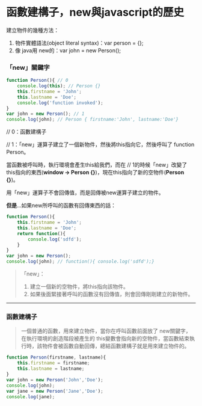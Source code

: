 # 函數建構子，new與javascript的歷史

建立物件的幾種方法：

1. 物件實體語法(object literal syntax)：var person = {};
2. 像 java用 new的：var john = new Person();

### 「new」關鍵字

```javascript
function Person(){ // 0    
    console.log(this); // Person {}
    this.firstname = 'John';
    this.lastname = 'Doe';
    console.log('function invoked');
}
var john = new Person(); // 1
console.log(john); // Person { firstname:'John', lastname:'Doe'}
```

// 0：函數建構子

// 1：「new」運算子建立了一個新物件，然後將this指向它，然後呼叫了 function Person。

當函數被呼叫時，執行環境會產生this給我們，而在 // 1的時候「new」改變了this指向的東西(**window -> Person {}**)，現在this指向了新的空物件(**Person {}**)。

用「new」運算子不會回傳值，而是回傳被new運算子建立的物件。

**但是**...如果new所呼叫的函數有回傳東西的話：

```javascript
function Person(){    
    this.firstname = 'John';
    this.lastname = 'Doe';
    return function(){
        console.log('sdfd');
    }    
}
var john = new Person();
console.log(john); // function(){ console.log('sdfd');}
```

> 「new」：
>
> 1. 建立一個新的空物件，將this指向該物件。
> 2. 如果後面緊接著呼叫的函數沒有回傳值，則會回傳剛剛建立的新物件。

---

### 函數建構子

> 一個普通的函數，用來建立物件，當你在呼叫函數前面放了 new關鍵字，在執行環境的創造階段被產生的 this變數會指向新的空物件，當函數結束執行時，該物件會被函數自動回傳，總結函數建構子就是用來建立物件的。

```javascript
function Person(firstname, lastname){    
    this.firstname = firstname;
    this.lastname = lastname;
}
var john = new Person('John','Doe');
console.log(john);
var jane = new Person('Jane','Doe');
console.log(jane);
```



